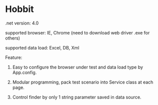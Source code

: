 Hobbit
======

.net version: 4.0

supported browser: IE, Chrome (need to download web driver .exe for others)

supported data load: Excel, DB, Xml


Feature:

1. Easy to configure the browser under test and data load type by App.config.

2. Modular programming, pack test scenario into Service class at each page.

3. Control finder by only 1 string parameter saved in data source.
